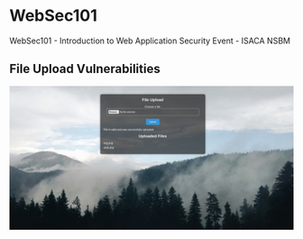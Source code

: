 # WebSec101

WebSec101 - Introduction to Web Application Security Event - ISACA NSBM


## File Upload Vulnerabilities 

![alt text](https://github.com/rvizx/WebSec101/blob/main/assets/img/ss.png?raw=true)


